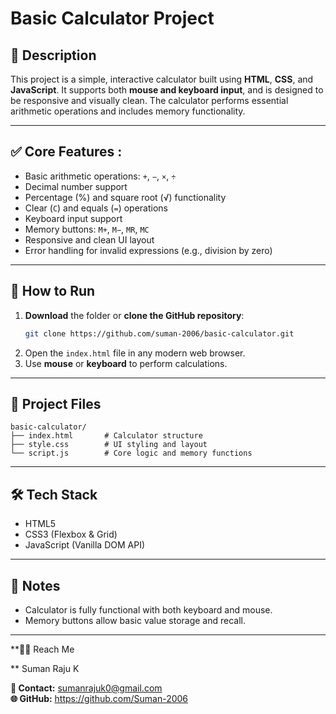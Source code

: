 # Basic Calculator Project

## 🔧 Description
This project is a simple, interactive calculator built using **HTML**, **CSS**, and **JavaScript**. It supports both **mouse and keyboard input**, and is designed to be responsive and visually clean. The calculator performs essential arithmetic operations and includes memory functionality.

---

## ✅ Core Features :
- Basic arithmetic operations: `+`, `−`, `×`, `÷`
- Decimal number support
- Percentage (%) and square root (√) functionality
- Clear (`C`) and equals (`=`) operations
- Keyboard input support
- Memory buttons: `M+`, `M−`, `MR`, `MC`
- Responsive and clean UI layout
- Error handling for invalid expressions (e.g., division by zero)

---

## 🚀 How to Run
1. **Download** the folder or **clone the GitHub repository**:
   ```bash
   git clone https://github.com/suman-2006/basic-calculator.git
   ```
2. Open the `index.html` file in any modern web browser.
3. Use **mouse** or **keyboard** to perform calculations.

---

## 📂 Project Files

```
basic-calculator/
├── index.html       # Calculator structure
├── style.css        # UI styling and layout
└── script.js        # Core logic and memory functions
```

---

## 🛠️ Tech Stack
- HTML5
- CSS3 (Flexbox & Grid)
- JavaScript (Vanilla DOM API)

---

## 📌 Notes
- Calculator is fully functional with both keyboard and mouse.
- Memory buttons allow basic value storage and recall.

---

**👨‍💻 Reach Me

** Suman Raju K  

**📧 Contact:** sumanrajuk0@gmail.com  
**🌐 GitHub:** https://github.com/Suman-2006
